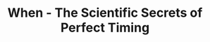 ---
title: "When - The Scientific Secrets of Perfect Timing"
description: 'A fantastic resource untuk memahami kapan kita sebaiknya melakukan sesuatu. Sedikit mirip dengan buku buku Dan Ariely. Penuh dengan Helpful ideas yang bisa kita praktikan di kehidupan sehari-hari based on hard science.'
cover: "images/reading/when.jpeg"
publishDate: 2018-12-15
authors: "Daniel H Pink"
categories: ["science & system thinking"]
---